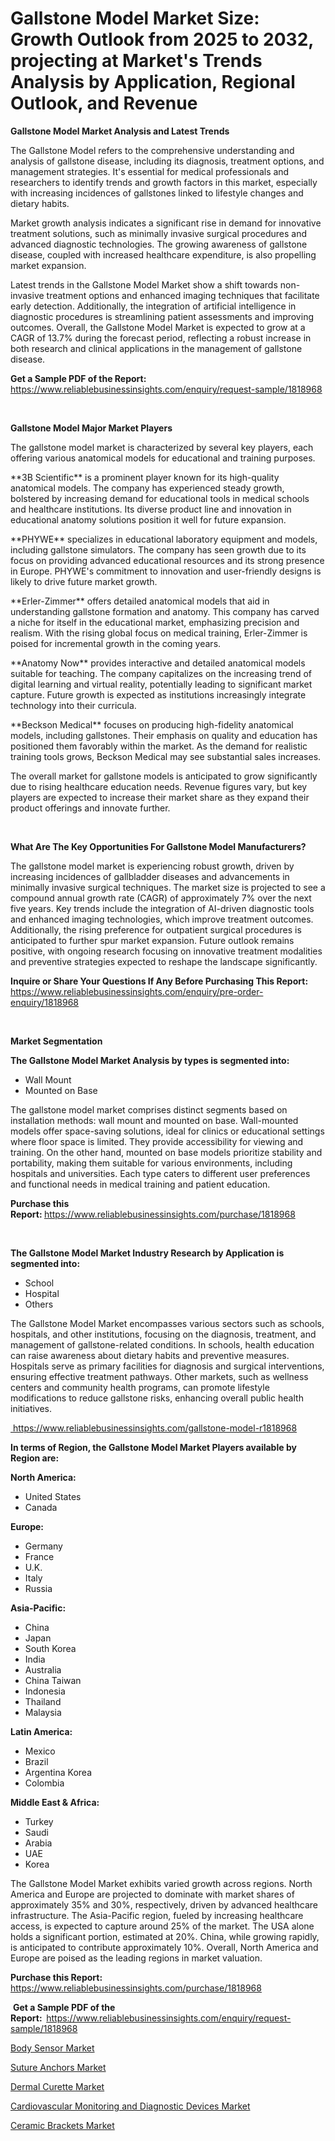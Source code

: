 <p><h1>Gallstone Model Market Size: Growth Outlook from 2025 to 2032, projecting at Market's Trends Analysis by Application, Regional Outlook, and Revenue</h1></p><p><strong>Gallstone Model Market Analysis and Latest Trends</strong></p>
<p><p>The Gallstone Model refers to the comprehensive understanding and analysis of gallstone disease, including its diagnosis, treatment options, and management strategies. It's essential for medical professionals and researchers to identify trends and growth factors in this market, especially with increasing incidences of gallstones linked to lifestyle changes and dietary habits. </p><p>Market growth analysis indicates a significant rise in demand for innovative treatment solutions, such as minimally invasive surgical procedures and advanced diagnostic technologies. The growing awareness of gallstone disease, coupled with increased healthcare expenditure, is also propelling market expansion. </p><p>Latest trends in the Gallstone Model Market show a shift towards non-invasive treatment options and enhanced imaging techniques that facilitate early detection. Additionally, the integration of artificial intelligence in diagnostic procedures is streamlining patient assessments and improving outcomes. Overall, the Gallstone Model Market is expected to grow at a CAGR of 13.7% during the forecast period, reflecting a robust increase in both research and clinical applications in the management of gallstone disease.</p></p>
<p><strong>Get a Sample PDF of the Report:&nbsp;</strong> <a href="https://www.reliablebusinessinsights.com/enquiry/request-sample/1818968?utm_campaign=1121&utm_medium=2&utm_source=Github&utm_content=ia&utm_term=03032025&utm_id=gallstone-model">https://www.reliablebusinessinsights.com/enquiry/request-sample/1818968</a></p>
<p>&nbsp;</p>
<p><strong>Gallstone Model Major Market Players</strong></p>
<p><p>The gallstone model market is characterized by several key players, each offering various anatomical models for educational and training purposes. </p><p>**3B Scientific** is a prominent player known for its high-quality anatomical models. The company has experienced steady growth, bolstered by increasing demand for educational tools in medical schools and healthcare institutions. Its diverse product line and innovation in educational anatomy solutions position it well for future expansion.</p><p>**PHYWE** specializes in educational laboratory equipment and models, including gallstone simulators. The company has seen growth due to its focus on providing advanced educational resources and its strong presence in Europe. PHYWE's commitment to innovation and user-friendly designs is likely to drive future market growth.</p><p>**Erler-Zimmer** offers detailed anatomical models that aid in understanding gallstone formation and anatomy. This company has carved a niche for itself in the educational market, emphasizing precision and realism. With the rising global focus on medical training, Erler-Zimmer is poised for incremental growth in the coming years.</p><p>**Anatomy Now** provides interactive and detailed anatomical models suitable for teaching. The company capitalizes on the increasing trend of digital learning and virtual reality, potentially leading to significant market capture. Future growth is expected as institutions increasingly integrate technology into their curricula.</p><p>**Beckson Medical** focuses on producing high-fidelity anatomical models, including gallstones. Their emphasis on quality and education has positioned them favorably within the market. As the demand for realistic training tools grows, Beckson Medical may see substantial sales increases.</p><p>The overall market for gallstone models is anticipated to grow significantly due to rising healthcare education needs. Revenue figures vary, but key players are expected to increase their market share as they expand their product offerings and innovate further.</p></p>
<p>&nbsp;</p>
<p><strong>What Are The Key Opportunities For Gallstone Model Manufacturers?</strong></p>
<p><p>The gallstone model market is experiencing robust growth, driven by increasing incidences of gallbladder diseases and advancements in minimally invasive surgical techniques. The market size is projected to see a compound annual growth rate (CAGR) of approximately 7% over the next five years. Key trends include the integration of AI-driven diagnostic tools and enhanced imaging technologies, which improve treatment outcomes. Additionally, the rising preference for outpatient surgical procedures is anticipated to further spur market expansion. Future outlook remains positive, with ongoing research focusing on innovative treatment modalities and preventive strategies expected to reshape the landscape significantly.</p></p>
<p><strong>Inquire or Share Your Questions If Any Before Purchasing This Report:</strong> <a href="https://www.reliablebusinessinsights.com/enquiry/pre-order-enquiry/1818968?utm_campaign=1121&utm_medium=2&utm_source=Github&utm_content=ia&utm_term=03032025&utm_id=gallstone-model">https://www.reliablebusinessinsights.com/enquiry/pre-order-enquiry/1818968</a></p>
<p>&nbsp;</p>
<p><strong>Market Segmentation</strong></p>
<p><strong>The Gallstone Model Market Analysis by types is segmented into:</strong></p>
<p><ul><li>Wall Mount</li><li>Mounted on Base</li></ul></p>
<p><p>The gallstone model market comprises distinct segments based on installation methods: wall mount and mounted on base. Wall-mounted models offer space-saving solutions, ideal for clinics or educational settings where floor space is limited. They provide accessibility for viewing and training. On the other hand, mounted on base models prioritize stability and portability, making them suitable for various environments, including hospitals and universities. Each type caters to different user preferences and functional needs in medical training and patient education.</p></p>
<p><strong>Purchase this Report:&nbsp;</strong><a href="https://www.reliablebusinessinsights.com/purchase/1818968?utm_campaign=1121&utm_medium=2&utm_source=Github&utm_content=ia&utm_term=03032025&utm_id=gallstone-model">https://www.reliablebusinessinsights.com/purchase/1818968</a></p>
<p>&nbsp;</p>
<p><strong>The Gallstone Model Market Industry Research by Application is segmented into:</strong></p>
<p><ul><li>School</li><li>Hospital</li><li>Others</li></ul></p>
<p><p>The Gallstone Model Market encompasses various sectors such as schools, hospitals, and other institutions, focusing on the diagnosis, treatment, and management of gallstone-related conditions. In schools, health education can raise awareness about dietary habits and preventive measures. Hospitals serve as primary facilities for diagnosis and surgical interventions, ensuring effective treatment pathways. Other markets, such as wellness centers and community health programs, can promote lifestyle modifications to reduce gallstone risks, enhancing overall public health initiatives.</p></p>
<p><a href="https://www.reliablebusinessinsights.com/gallstone-model-r1818968?utm_campaign=1121&utm_medium=2&utm_source=Github&utm_content=ia&utm_term=03032025&utm_id=gallstone-model">&nbsp;https://www.reliablebusinessinsights.com/gallstone-model-r1818968</a></p>
<p><strong>In terms of Region, the Gallstone Model Market Players available by Region are:</strong></p>
<p>
    <p> <strong> North America: </strong>
        <ul>
            <li>United States</li>
            <li>Canada</li>
        </ul>
        </p> 
    <p> <strong> Europe: </strong>
        <ul>
            <li>Germany</li>
            <li>France</li>
            <li>U.K.</li>
            <li>Italy</li>
            <li>Russia</li>
        </ul>
        </p> 
    <p> <strong> Asia-Pacific: </strong>
        <ul>
            <li>China</li>
            <li>Japan</li>
            <li>South Korea</li>
            <li>India</li>
            <li>Australia</li>
            <li>China Taiwan</li>
            <li>Indonesia</li>
            <li>Thailand</li>
            <li>Malaysia</li>
        </ul>
        </p> 
    <p> <strong> Latin America: </strong>
        <ul>
            <li>Mexico</li>
            <li>Brazil</li>
            <li>Argentina Korea</li>
            <li>Colombia</li>
        </ul>
        </p> 
    <p> <strong> Middle East & Africa: </strong>
        <ul>
            <li>Turkey</li>
            <li>Saudi</li>
            <li>Arabia</li>
            <li>UAE</li>
            <li>Korea</li>
        </ul>
    </p>
    </p>
<p><p>The Gallstone Model Market exhibits varied growth across regions. North America and Europe are projected to dominate with market shares of approximately 35% and 30%, respectively, driven by advanced healthcare infrastructure. The Asia-Pacific region, fueled by increasing healthcare access, is expected to capture around 25% of the market. The USA alone holds a significant portion, estimated at 20%. China, while growing rapidly, is anticipated to contribute approximately 10%. Overall, North America and Europe are poised as the leading regions in market valuation.</p></p>
<p><strong>Purchase this Report: </strong><a href="https://www.reliablebusinessinsights.com/purchase/1818968?utm_campaign=1121&utm_medium=2&utm_source=Github&utm_content=ia&utm_term=03032025&utm_id=gallstone-model">https://www.reliablebusinessinsights.com/purchase/1818968</a></p>
<p>&nbsp;<strong>Get a Sample PDF of the Report:&nbsp;&nbsp;</strong><a href="https://www.reliablebusinessinsights.com/enquiry/request-sample/1818968?utm_campaign=1121&utm_medium=2&utm_source=Github&utm_content=ia&utm_term=03032025&utm_id=gallstone-model">https://www.reliablebusinessinsights.com/enquiry/request-sample/1818968</a></p>
<p><strong></strong></p>
<p><p><a href="https://github.com/reeseberro3j/Market-Research-Report-List-1/blob/main/body-sensor-market.md?utm_campaign=1121&utm_medium=2&utm_source=Github&utm_content=ia&utm_term=03032025&utm_id=gallstone-model">Body Sensor Market</a></p><p><a href="https://github.com/shroffuhpa/Market-Research-Report-List-1/blob/main/suture-anchors-market.md?utm_campaign=1121&utm_medium=2&utm_source=Github&utm_content=ia&utm_term=03032025&utm_id=gallstone-model">Suture Anchors Market</a></p><p><a href="https://github.com/pockettifere14/Market-Research-Report-List-1/blob/main/dermal-curette-market.md?utm_campaign=1121&utm_medium=2&utm_source=Github&utm_content=ia&utm_term=03032025&utm_id=gallstone-model">Dermal Curette Market</a></p><p><a href="https://github.com/rocicbenton/Market-Research-Report-List-1/blob/main/cardiovascular-monitoring-and-diagnostic-devices-market.md?utm_campaign=1121&utm_medium=2&utm_source=Github&utm_content=ia&utm_term=03032025&utm_id=gallstone-model">Cardiovascular Monitoring and Diagnostic Devices Market</a></p><p><a href="https://github.com/billejuman43/Market-Research-Report-List-1/blob/main/ceramic-brackets-market.md?utm_campaign=1121&utm_medium=2&utm_source=Github&utm_content=ia&utm_term=03032025&utm_id=gallstone-model">Ceramic Brackets Market</a></p></p>